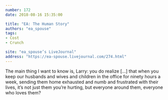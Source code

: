 ```yaml
---
number: 172
date: 2018-08-16 15:35:00

title: "EA: The Human Story"
authors: "ea_spouse"
tags:
- Cost
- Crunch

site: "ea_spouse’s LiveJournal"
address: "https://ea-spouse.livejournal.com/274.html"
---
```


The main thing I want to know is, Larry: you do realize […] that when you keep our husbands and wives and children in the office for ninety hours a week, sending them home exhausted and numb and frustrated with their lives, it’s not just them you’re hurting, but everyone around them, everyone who loves them?
